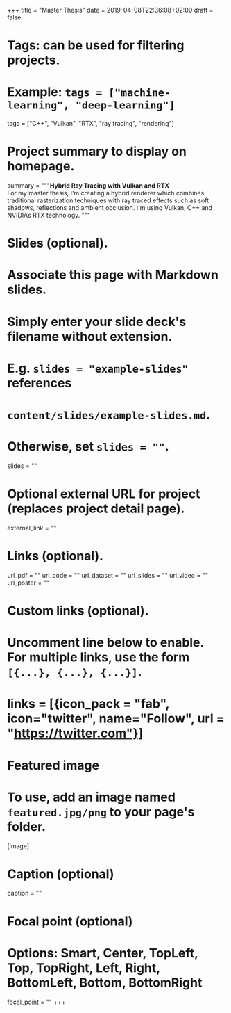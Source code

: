 +++
title = "Master Thesis"
date = 2019-04-08T22:36:08+02:00
draft = false

# Tags: can be used for filtering projects.
# Example: `tags = ["machine-learning", "deep-learning"]`
tags = ["C++", "Vulkan", "RTX", "ray tracing", "rendering"]

# Project summary to display on homepage.
summary = """<b>Hybrid Ray Tracing with Vulkan and RTX</b> <br>
For my master thesis, I'm creating a hybrid renderer which combines traditional rasterization techniques with ray traced effects
such as soft shadows, reflections and ambient occlusion. I'm using Vulkan, C++ and NVIDIAs RTX technology.
"""

# Slides (optional).
#   Associate this page with Markdown slides.
#   Simply enter your slide deck's filename without extension.
#   E.g. `slides = "example-slides"` references 
#   `content/slides/example-slides.md`.
#   Otherwise, set `slides = ""`.
slides = ""

# Optional external URL for project (replaces project detail page).
external_link = ""

# Links (optional).
url_pdf = ""
url_code = ""
url_dataset = ""
url_slides = ""
url_video = ""
url_poster = ""

# Custom links (optional).
#   Uncomment line below to enable. For multiple links, use the form `[{...}, {...}, {...}]`.
# links = [{icon_pack = "fab", icon="twitter", name="Follow", url = "https://twitter.com"}]

# Featured image
# To use, add an image named `featured.jpg/png` to your page's folder. 
[image]
  # Caption (optional)
  caption = ""

  # Focal point (optional)
  # Options: Smart, Center, TopLeft, Top, TopRight, Left, Right, BottomLeft, Bottom, BottomRight
  focal_point = ""
+++

